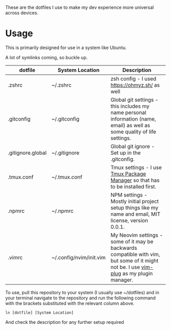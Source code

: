 These are the dotfiles I use to make my dev experience more universal across devices.

# Usage
This is primarily designed for use in a system like Ubuntu.

A lot of symlinks coming, so buckle up.

| dotfile           | System Location         | Description                                                                                                                                                                     |
|-------------------|-------------------------|---------------------------------------------------------------------------------------------------------------------------------------------------------------------------------|
| .zshrc            | ~/.zshrc | zsh config - I used https://ohmyz.sh/ as well |
| .gitconfig        | ~/.gitconfig            | Global git settings - this includes my name personal information (name, email) as well as some quality of life settings.                                                        |
| .gitignore.global | ~/.gitignore            | Global git ignore - Set up in the .gitconfig.                                                                                                                                   |
| .tmux.conf        | ~/.tmux.conf            | Tmux settings - I use [Tmux Package Manager](https://github.com/tmux-plugins/tpm) so that has to be installed first.                                                            |
| .npmrc            | ~/.npmrc                | NPM settings - Mostly initial project setup things like my name and email, MIT license, version 0.0.1.                                                                          |
| .vimrc            | ~/.config/nvim/init.vim | My Neovim settings - some of it may be backwards compatible with vim, but some of it might not be. I use [vim-plug](https://github.com/junegunn/vim-plug) as my plugin manager. |

To use, pull this repository to your system (I usually use ~/dotfiles) and in your terminal navigate to the repository and run the following command with the brackets substituted with the relevant column above.

`ln [dotfile] [System Location]`

And check the description for any further setup required
